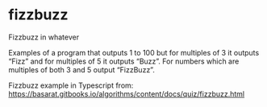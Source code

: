 # fizzbuzz

Fizzbuzz in whatever

Examples of a program that outputs 1 to 100 but for multiples of 3 it outputs “Fizz” and for multiples of 5 it outputs “Buzz”. For numbers which are multiples of both 3 and 5 output “FizzBuzz”.

Fizzbuzz example in Typescript from:
https://basarat.gitbooks.io/algorithms/content/docs/quiz/fizzbuzz.html

